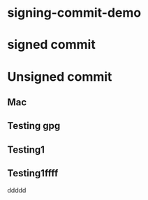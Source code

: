 # signing-commit-demo

# signed commit

# Unsigned commit

## Mac

## Testing gpg 

## Testing1
## Testing1ffff
ddddd